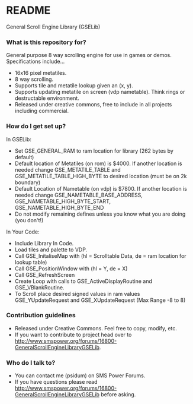 # README #

General Scroll Engine Library (GSELib)

### What is this repository for? ###

General purpose 8 way scrolling engine for use in games or demos. Specifications include...
 * 16x16 pixel metatiles. 
 * 8 way scrolling. 
 * Supports tile and metatile lookup given an (x, y). 
 * Supports updating metatile on screen (vdp nametable). Think rings or destructable environment. 
 * Released under creative commons, free to include in all projects including commercial. 


### How do I get set up? ###

In GSELib:

 * Set GSE_GENERAL_RAM to ram location for library (262 bytes by default)
 * Default location of Metatiles (on rom) is $4000. If another location is needed change GSE_METATILE_TABLE and GSE_METATILE_TABLE_HIGH_BYTE to desired location (must be on 2k boundary)
 * Default Location of Nametable (on vdp) is $7800. If another location is needed change GSE_NAMETABLE_BASE_ADDRESS, GSE_NAMETABLE_HIGH_BYTE_START, GSE_NAMETABLE_HIGH_BYTE_END
 * Do not modify remaining defines unless you know what you are doing (you don't!)
 
In Your Code:

 * Include Library In Code.
 * Load tiles and palette to VDP.
 * Call GSE_InitaliseMap with (hl = Scrolltable Data, de = ram location for lookup table)
 * Call GSE_PositionWindow with (hl = Y, de = X) 
 * Call GSE_RefreshScreen
 * Create Loop with calls to GSE_ActiveDisplayRoutine and GSE_VBlankRoutine.
 * To Scroll place desired signed values in ram values GSE_YUpdateRequest and GSE_XUpdateRequest (Max Range -8 to 8)


### Contribution guidelines ###

 * Released under Creative Commons. Feel free to copy, modify, etc.
 * If you want to contribute to project head over to http://www.smspower.org/forums/16800-GeneralScrollEngineLibraryGSELib.


### Who do I talk to? ###

 * You can contact me (psidum) on SMS Power Forums.
 * If you have questions please read http://www.smspower.org/forums/16800-GeneralScrollEngineLibraryGSELib before asking.